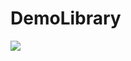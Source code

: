 # DemoLibrary

[![](https://jitpack.io/v/sridharnalam/DemoLibrary.svg)](https://jitpack.io/#sridharnalam/DemoLibrary)
